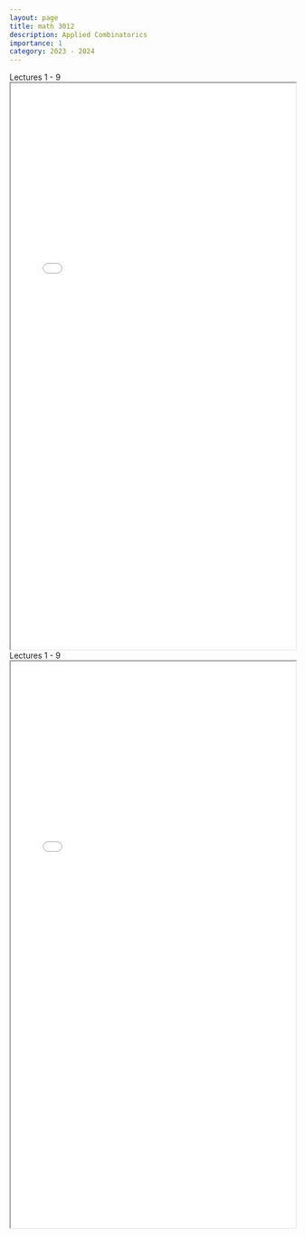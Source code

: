 ```yaml
---
layout: page
title: math 3012
description: Applied Combinatorics
importance: 1
category: 2023 - 2024
---
```


<div class="caption">
    Lectures 1 - 9
</div>
<iframe src="../assets/pdf/math3012a.pdf" width="100%" height="1000px"></iframe>

<div class="caption">
    Lectures 1 - 9
</div>
<iframe src="../assets/pdf/math3012b.pdf" width="100%" height="1000px"></iframe>
